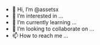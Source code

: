 - 👋 Hi, I’m @assetsx
- 👀 I’m interested in ...
- 🌱 I’m currently learning ...
- 💞️ I’m looking to collaborate on ...
- 📫 How to reach me ...

<!---
assetsx/assetsx is a ✨ special ✨ repository because its `README.md` (this file) appears on your GitHub profile.
You can click the Preview link to take a look at your changes.
--->
